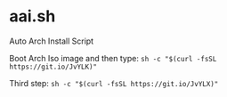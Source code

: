 # aai.sh
Auto Arch Install Script

Boot Arch Iso image and then type:
`sh -c "$(curl -fsSL https://git.io/JvYLK)"`

Third step:
`sh -c "$(curl -fsSL https://git.io/JvYLX)"`

